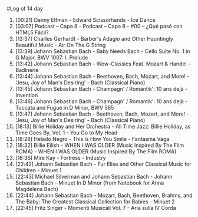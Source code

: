 #Log of 14 day

1. [00:21] Danny Elfman - Edward Scissorhands - Ice Dance
1. [03:07] Podcast – Capa 8 - Podcast – Capa 8 - #00 – ¿Qué pasó con HTML5 Fácil?
1. [13:37] Charles Gerhardt - Barber's Adagio and Other Hauntingly Beautiful Music - Air On The G String
1. [13:39] Johann Sebastian Bach - Baby Needs Bach - Cello Suite No. 1 in G Major, BWV 1007: I. Prelude
1. [13:42] Johann Sebastian Bach - Wow-Classics Feat. Mozart & Handel - Badinerie
1. [13:44] Johann Sebastian Bach - Beethoven, Bach, Mozart, and More! - 'Jesu, Joy of Man's Desiring' - Bach (Classical Piano)
1. [13:45] Johann Sebastian Bach - Champagn' / Romantik': 10 ans dejà - Invention
1. [13:46] Johann Sebastian Bach - Champagn' / Romantik': 10 ans dejà - Toccata and Fugue in D Minor, BWV 565
1. [13:47] Johann Sebastian Bach - Beethoven, Bach, Mozart, and More! - 'Jesu, Joy of Man's Desiring' - Bach (Classical Piano)
1. [18:13] Billie Holiday and Her Orchestra - All Time Jazz: Billie Holiday, as Time Goes By, Vol. 1 - You Go to My Head
1. [18:28] Helado Negro - This Is How You Smile - Fantasma Vaga
1. [18:32] Billie Eilish - WHEN I WAS OLDER (Music Inspired By The Film ROMA) - WHEN I WAS OLDER (Music Inspired By The Film ROMA)
1. [18:36] Mire Kay - Fortress - Industry
1. [22:42] Johann Sebastian Bach - Fur Elise and Other Classical Music for Children - Minuet 1
1. [22:43] Michael Silverman and Johann Sebastian Bach - Johann Sebastian Bach - Minuet In D Minor (from Notebook for Anna Magdelena Bach)
1. [22:44] Johann Sebastian Bach - Mozart, Bach, Beethoven, Brahms, and The Baby: The Greatest Classical Collection for Babies - Minuet 2
1. [22:45] Fritz Singer - Momenti Musicali Vol. 7 - Aria sulla IV Corda
